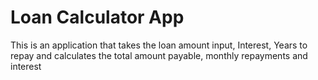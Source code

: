 # Loan Calculator App

This is an application that takes the loan amount input, Interest, Years to repay and calculates the total amount payable, monthly repayments and interest
